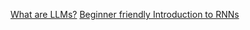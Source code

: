 [What are LLMs?](https://www.youtube.com/watch?v=zjkBMFhNj_g&pp=ygUNbGxtcyBrYXJwYXRoeQ%3D%3D)
[Beginner friendly Introduction to RNNs](https://www.youtube.com/watch?v=UNmqTiOnRfg)
